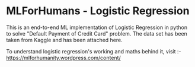 # MLForHumans - Logistic Regression
This is an end-to-end ML implementation of Logistic Regression in python to solve "Default Payment of Credit Card" problem.
The data set has been taken from Kaggle and has been attached here.

To understand logistic regression's working and maths behind it, 
visit :- https://mlforhumanity.wordpress.com/content/
